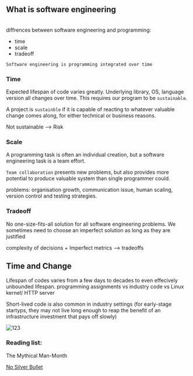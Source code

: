 ## What is software engineering
<br>
diffrences between software engineering and programming: 

- time
- scale
- tradeoff

```Software engineering is programming integrated over time```

### Time

Expected lifespan of code varies greatly. Underlying library, OS, language version all changes over time.  This requires our program to be ```sustainable```.<br>

A project is ```sustainble``` if it is capable of reacting to whatever valuable change comes along, for either technical or business reasons.

Not sustainable --> Risk

### Scale

A programming task is often an individual creation, but a software engineering task is a team effort.

```Team collaboration``` presents new problems, but also provides more potential to produce valuable system than single programmer could.

problems: organisation growth, communication issue, human scaling, version control and testing strategies.


### Tradeoff
No one-size-fits-all solution for all software engineering problems. We sometimes need to choose an imperfect solution as long as they are justified

complexity of decisions + Imperfect metrics --> tradeoffs

## Time and Change

Lifespan of codes varies from a few days to decades to even effecively unbounded lifespan. programming assignments vs industry code vs Linux kernel/ HTTP server

Short-lived code is also common in industry settings (for early-stage startyps, they may not live long enough to reap the benefit of an infrastructure investment that pays off slowly)


![123](../../images/software_lifespan.png)



### Reading list:

The Mythical Man-Month

[No Silver Bullet](http://worrydream.com/refs/Brooks-NoSilverBullet.pdf)